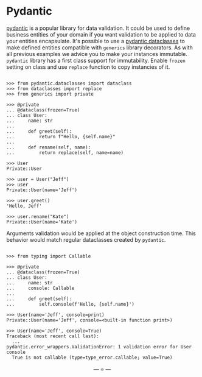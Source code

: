 # Pydantic

[pydantic](https://pydantic-docs.helpmanual.io/) is a popular library for data
validation. It could be used to define business entities of your domain if you
want validation to be applied to data your entities encapsulate. It's possible
to use a
[pydantic dataclasses](https://pydantic-docs.helpmanual.io/usage/dataclasses/)
to make defined entities compatible with `generics` library decorators. As with
all previous examples we advice you to make your instances immutable. `pydantic`
library has a first class support for immutability. Enable `frozen` setting on
class and use `replace` function to copy instancies of it.

```pycon

>>> from pydantic.dataclasses import dataclass
>>> from dataclasses import replace
>>> from generics import private

>>> @private
... @dataclass(frozen=True)
... class User:
...     name: str
...
...     def greet(self):
...         return f"Hello, {self.name}"
...
...     def rename(self, name):
...         return replace(self, name=name)

>>> User
Private::User

>>> user = User("Jeff")
>>> user
Private::User(name='Jeff')

>>> user.greet()
'Hello, Jeff'

>>> user.rename("Kate")
Private::User(name='Kate')

```

Arguments validation would be applied at the object construction time. This
behavior would match regular dataclasses created by `pydantic`.

```pycon

>>> from typing import Callable

>>> @private
... @dataclass(frozen=True)
... class User:
...     name: str
...     console: Callable
...
...     def greet(self):
...         self.console(f'Hello, {self.name}')

>>> User(name='Jeff', console=print)
Private::User(name='Jeff', console=<built-in function print>)

>>> User(name='Jeff', console=True)
Traceback (most recent call last):
  ...
pydantic.error_wrappers.ValidationError: 1 validation error for User
console
  True is not callable (type=type_error.callable; value=True)

```

<p align="center">&mdash; ⭐ &mdash;</p>
